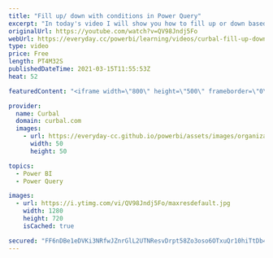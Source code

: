 ```yaml
---
title: "Fill up/ down with conditions in Power Query"
excerpt: "In today's video I will show you how to fill up or down based on conditions. I am going to show you two ways to do it, you pick the one need :)  Chapters 00:00 Intro 01:00 First solution using M language 02:50 Second solution using the UI Done!  Here you can download all the pbix files: https://curbal.com/donwload-center"
originalUrl: https://youtube.com/watch?v=QV98Jndj5Fo
webUrl: https://everyday.cc/powerbi/learning/videos/curbal-fill-up-down-with-conditions-in-power-query/
type: video
price: Free
length: PT4M32S
publishedDateTime: 2021-03-15T11:55:53Z
heat: 52

featuredContent: "<iframe width=\"800\" height=\"500\" frameborder=\"0\" src=\"https://www.youtube.com/embed/QV98Jndj5Fo\" allow=\"accelerometer; autoplay; encrypted-media; gyroscope; picture-in-picture\" allowfullscreen></iframe>"

provider:
  name: Curbal
  domain: curbal.com
  images:
    - url: https://everyday-cc.github.io/powerbi/assets/images/organizations/curbal.com-50x50.jpg
      width: 50
      height: 50

topics:
  - Power BI
  - Power Query

images:
  - url: https://i.ytimg.com/vi/QV98Jndj5Fo/maxresdefault.jpg
    width: 1280
    height: 720
    isCached: true

secured: "FF6nDBe1eDVKi3NRfwJZnrGlL2UTNResvDrpt58Zo3oso6OTxuQr10hiTtDb4I1g/UnFWHGZz3DVI7tqqYQrN61ZVGTWOqOEDnLRtGF39xAKfmk1kZQFNLYyh4VjyfL1r1a90r9w6o672TT6eLVlCAXJNmgDKcoFlFquAg9qdTeeIHDEHvjWagkH5iJZ6C1PNECSwZfN/t7rWLNn7n9dDhFI7y+ulgqrwkYuKngq0zVQIoX0482159E1Fndyufofc8zEfpSsJvJK/8ZxbBwCzMw8stub0jan4nGs91wbRBOIqfRmfMVrU0B9pOiRI/blFfFu9JNEUZXmlvJ5KikHtjNc+3UBdVSOea8aylh2aojvkvpxV8uf6aMfAGkrBns6Dnav85h4QvOgwjsr5lcjpm62lfLglHTZTeNbTX33t+g=;3BLHg50Is27USaeA3mhZ+w=="
---
```


